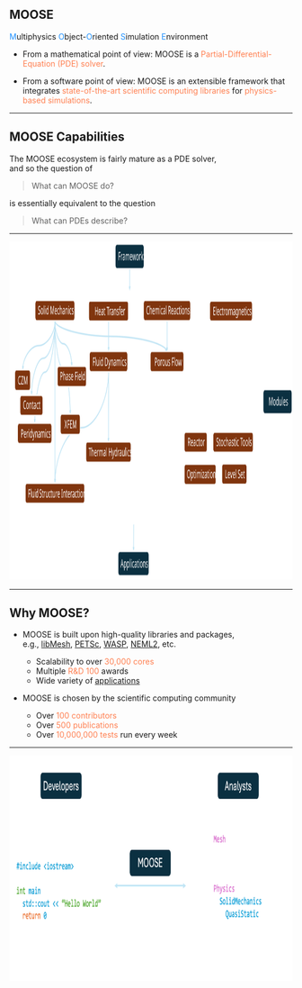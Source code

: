 ## MOOSE

<div style="center">
<span style="color: DodgerBlue">M</span>ultiphysics <span style="color: DodgerBlue">O</span>bject-<span style="color: DodgerBlue">O</span>riented <span style="color: DodgerBlue">S</span>imulation <span style="color: DodgerBlue">E</span>nvironment
</div>

- From a mathematical point of view: MOOSE is a <span style="color: coral">Partial-Differential-Equation (PDE) solver</span>.

- From a software point of view: MOOSE is an extensible framework that integrates <span style="color: coral">state-of-the-art scientific computing libraries</span> for <span style="color: coral">physics-based simulations</span>.

---

## MOOSE Capabilities

The MOOSE ecosystem is fairly mature as a PDE solver,
<br>
and so the question of
> What can MOOSE do?

is essentially equivalent to the question
> What can PDEs describe?

---

<img src="assets/ecosystem.svg" style="height: 600px;">

---

## Why MOOSE?

- MOOSE is built upon high-quality libraries and packages,<br>e.g., <a href="https://libmesh.github.io/">libMesh</a>, <a href="https://petsc.org/release/">PETSc</a>, <a href="https://code.ornl.gov/neams-workbench/wasp">WASP</a>, <a href="https://reverendbedford.github.io/neml2/">NEML2</a>, etc.
  - Scalability to over <span style="color: coral">30,000 cores</span>
  - Multiple <span style="color: coral">R&D 100</span> awards
  - Wide variety of <a href="https://mooseframework.inl.gov/application_usage/tracked_apps.html">applications</a>

- MOOSE is chosen by the scientific computing community
  - Over <span style="color: coral">100 contributors</span>
  - Over <span style="color: coral">500 publications</span>
  - Over <span style="color: coral">10,000,000 tests</span> run every week

---

<img src="assets/platform.png" style="height: 400px;">
